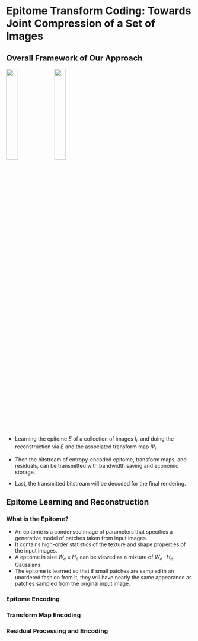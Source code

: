 # Epitome Transform Coding: Towards Joint Compression of a Set of Images

## Overall Framework of Our Approach

<img src="files/workflow-1.png" style="width: 25%;"/>
<img src="files/workflow-2.png" style="width: 25%;"/>

- Learning the epitome $E$ of a collection of images ${I_i }$, and doing the reconstruction via $E$ and the associated transform map ${\Psi_i}$.

- Then the bitstream of entropy-encoded epitome, transform maps, and residuals, can be transmitted with bandwidth saving and economic storage.

- Last, the transmitted bitstream will be decoded for the final rendering.

## Epitome Learning and Reconstruction

### What is the Epitome?
- An epitome is a condensed image of parameters that specifies a generative model of patches taken from
input images.
- It contains high-order statistics of the texture and shape properties of the input images.
- A epitome in size $W_e \times H_e$ can be viewed as a mixture of $W_e \cdot H_e$ Gaussians.
- The epitome is learned so that if small patches are sampled in an unordered fashion from it, they will have nearly the same appearance as patches sampled from the original input image.

### Epitome Encoding

### Transform Map Encoding

### Residual Processing and Encoding
